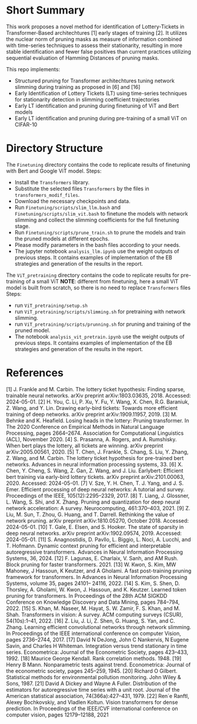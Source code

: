 # Short Summary 
This work proposes a novel method for identification of Lottery-Tickets in Transformer-Based architechtures [1] early stages of training [2]. It utilizes the nuclear norm of pruning masks as measure
of information combined with time-series techniques to assess their stationarity, resulting in more stable identification and fewer false positives than current practices utilizing sequential evaluation of Hamming Distances of pruning masks.

This repo implements:
- Structured pruning for Transformer architechtures tuning network slimming during training as proposed in [6] and [16]
- Early Identification of Lottery Tickets (LT) using time-series techniques for stationarity detection in slimming coefficient trajectories
- Early LT identification and pruning during finetuning of ViT and Bert models
- Early LT identification and pruning during pre-training of a small ViT on CIFAR-10

# Directory Structure
The `Finetuning` directory contains the code to replicate results of finetuning with Bert and Google ViT model.
Steps:
- Install the `Transformers` library. 
- Substitute the selected files `Transformers` by the files in `transformers_modif_files`.
- Download the necessary checkpoints and data.
- Run `Finetuning/scripts/slim_llm.bash` and `Finetuning/scripts/slim_vit.bash` to finetune the models with network slimming and collect the slimming coefficients for the full finetuning stage.
- Run `Finetuning/scripts/prune_train.sh` to prune the models and train the pruned models at different epochs.
- Please modify parameters in the bash files according to your needs.
- The jupyter notebook `analysis_llm.ipynb` use the weight outputs of previous steps. It contains examples of implementation of the EB strategies and generation of the results in the report. 

The `ViT_pretraining` directory contains the code to replicate results for pre-training of a small ViT
**NOTE**: different from finetuning, here a small ViT model is built from scratch, so there is no need to replace `Transformers` files
Steps:
- run `ViT_pretraining/setup.sh`
- run `ViT_pretraining/scripts/slimming.sh` for pretraining with network slimming.
- run  `ViT_pretraining/scripts/prunning.sh` for pruning and training of the pruned model.
- The notebook `analysis_vit_pretrain.ipynb`  use the weight outputs of previous steps. It contains examples of implementation of the EB strategies and generation of the results in the report. 


# References
[1] J. Frankle and M. Carbin. The lottery ticket hypothesis: Finding sparse, trainable neural networks. arXiv preprint arXiv:1803.03635, 2018. Accessed: 2024-05-01.
[2] H. You, C. Li, P. Xu, Y. Fu, Y. Wang, X. Chen, R.G. Baraniuk, Z. Wang, and Y. Lin. Drawing early-bird tickets: Towards more efficient training of deep networks. arXiv preprint arXiv:1909.11957, 2019.
[3] M. Behnke and K. Heafield. Losing heads in the lottery: Pruning transformer. In The 2020 Conference on Empirical Methods in Natural Language Processing, pages 2664–2674. Association for Computational Linguistics (ACL), November 2020.
[4] S. Prasanna, A. Rogers, and A. Rumshisky. When bert plays the lottery, all tickets are winning. arXiv preprint arXiv:2005.00561, 2020.
[5] T. Chen, J. Frankle, S. Chang, S. Liu, Y. Zhang, Z. Wang, and M. Carbin. The lottery ticket hypothesis for pre-trained bert networks. Advances in neural information processing systems, 33.
[6] X. Chen, Y. Cheng, S. Wang, Z. Gan, Z. Wang, and J. Liu. Earlybert: Efficient bert training via early-bird lottery tickets. arXiv preprint arXiv:2101.00063, 2020. Accessed: 2024-05-01.
[7] V. Sze, Y. H. Chen, T. J. Yang, and J. S. Emer. Efficient processing of deep neural networks: A tutorial and survey. Proceedings of the IEEE, 105(12):2295–2329, 2017.
[8] T. Liang, J. Glossner, L. Wang, S. Shi, and X. Zhang. Pruning and quantization for deep neural network acceleration: A survey. Neurocomputing, 461:370–403, 2021.
[9] Z. Liu, M. Sun, T. Zhou, G. Huang, and T. Darrell. Rethinking the value of network pruning. arXiv preprint arXiv:1810.05270, October 2018. Accessed: 2024-05-01.
[10] T. Gale, E. Elsen, and S. Hooker. The state of sparsity in deep neural networks. arXiv preprint arXiv:1902.09574, 2019. Accessed: 2024-05-01.
[11] S. Anagnostidis, D. Pavllo, L. Biggio, L. Noci, A. Lucchi, and T. Hofmann. Dynamic context pruning for efficient and interpretable autoregressive transformers. Advances in Neural Information Processing Systems, 36, 2024.
[12] F. Lagunas, E. Charlaix, V. Sanh, and AM Rush. Block pruning for faster transformers. 2021.
[13] W. Kwon, S. Kim, MW Mahoney, J Hassoun, K Keutzer, and A Gholami. A fast post-training pruning framework for transformers. In Advances in Neural Information Processing Systems, volume 35, pages 24101–
24116, 2022.
[14] S. Kim, S. Shen, D. Thorsley, A. Gholami, W. Kwon, J. Hassoun, and K. Keutzer. Learned token pruning for transformers. In Proceedings of the 28th ACM SIGKDD Conference on Knowledge Discovery and Data
Mining, pages 784–794, 2022.
[15] S. Khan, M. Naseer, M. Hayat, S. W. Zamir, F. S. Khan, and M. Shah. Transformers in vision: A survey. ACM computing surveys (CSUR), 54(10s):1–41, 2022.
[16] Z. Liu, J. Li, Z. Shen, G. Huang, S. Yan, and C. Zhang. Learning efficient convolutional networks through network slimming. In Proceedings of the IEEE international conference on computer Vision, pages 2736–2744, 2017.
[17] David N DeJong, John C Nankervis, N Eugene Savin, and Charles H Whiteman. Integration versus trend stationary in time series. Econometrica: Journal of the Econometric Society, pages 423–433, 1992.
[18] Maurice George Kendall. Rank correlation methods. 1948.
[19] Henry B Mann. Nonparametric tests against trend. Econometrica: Journal of the econometric society, pages 245–259, 1945.
[20] Richard O Gilbert. Statistical methods for environmental pollution monitoring. John Wiley & Sons, 1987.
[21] David A Dickey and Wayne A Fuller. Distribution of the estimators for autoregressive time series with a unit root. Journal of the American statistical association, 74(366a):427–431, 1979.
[22] Ren´e Ranftl, Alexey Bochkovskiy, and Vladlen Koltun. Vision transformers for dense prediction. In Proceedings of the IEEE/CVF international conference on computer vision, pages 12179–12188, 2021
